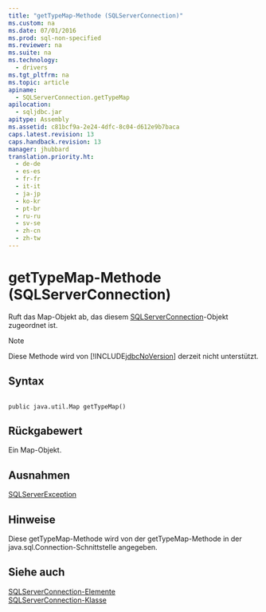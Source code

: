 ```yaml
---
title: "getTypeMap-Methode (SQLServerConnection)"
ms.custom: na
ms.date: 07/01/2016
ms.prod: sql-non-specified
ms.reviewer: na
ms.suite: na
ms.technology: 
  - drivers
ms.tgt_pltfrm: na
ms.topic: article
apiname: 
  - SQLServerConnection.getTypeMap
apilocation: 
  - sqljdbc.jar
apitype: Assembly
ms.assetid: c81bcf9a-2e24-4dfc-8c04-d612e9b7baca
caps.latest.revision: 13
caps.handback.revision: 13
manager: jhubbard
translation.priority.ht: 
  - de-de
  - es-es
  - fr-fr
  - it-it
  - ja-jp
  - ko-kr
  - pt-br
  - ru-ru
  - sv-se
  - zh-cn
  - zh-tw
---
```

# getTypeMap-Methode (SQLServerConnection)
  Ruft das Map\-Objekt ab, das diesem [SQLServerConnection](../content/SQLServerConnection-Class.md)\-Objekt zugeordnet ist.  
  
> [!NOTE]  
>  Diese Methode wird von [!INCLUDE[jdbcNoVersion](../content/includes/jdbcNoVersion_md.md)] derzeit nicht unterstützt.  
  
## Syntax  
  
```  
  
public java.util.Map getTypeMap()  
```  
  
## Rückgabewert  
 Ein Map\-Objekt.  
  
## Ausnahmen  
 [SQLServerException](../content/SQLServerException-Class.md)  
  
## Hinweise  
 Diese getTypeMap\-Methode wird von der getTypeMap\-Methode in der java.sql.Connection\-Schnittstelle angegeben.  
  
## Siehe auch  
 [SQLServerConnection-Elemente](../content/SQLServerConnection-Members.md)   
 [SQLServerConnection-Klasse](../content/SQLServerConnection-Class.md)  
  
  
